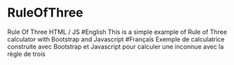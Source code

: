 # RuleOfThree
Rule Of Three HTML / JS
#English
This is a simple example of Rule of Three calculator with Bootstrap and Javascript
#Français
Exemple de calculatrice construite avec Bootstrap et Javascript pour calculer une inconnue avec la règle de trois
